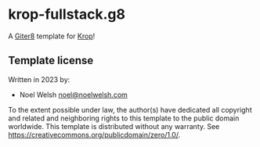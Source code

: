 # krop-fullstack.g8

A [Giter8][g8] template for [Krop][krop]!

Template license
----------------
Written in 2023 by:
- Noel Welsh noel@noelwelsh.com

To the extent possible under law, the author(s) have dedicated all copyright and related
and neighboring rights to this template to the public domain worldwide.
This template is distributed without any warranty. See <https://creativecommons.org/publicdomain/zero/1.0/>.

[g8]: https://www.foundweekends.org/giter8/
[krop]: https://creativescala.org/krop
